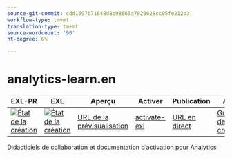 ```yaml
---
source-git-commit: cdd1697b71648d8c98665a7820628cc05fe212b3
workflow-type: tm+mt
translation-type: tm+mt
source-wordcount: '90'
ht-degree: 6%

---
```

# analytics-learn.en

| EXL-PR | EXL | Aperçu | Activer | Publication | Aide |
|--- |--- |--- |--- |--- |--- |
| [![État de la création](https://docs.ci.corp.adobe.com/view/exl-pr/job/analytics-learn.en_pr-exl/badge/icon)](https://docs.ci.corp.adobe.com/view/exl-pr/job/analytics-learn.en_pr-exl/lastBuild/) | [![État de la création](https://docs.ci.corp.adobe.com/view/exl-pr/job/analytics-learn.en_exl/lastBuild/badge/icon)](https://docs.ci.corp.adobe.com/view/exl-pr/job/analytics-learn.en_exl/lastBuild/lastBuild) | [URL de la prévisualisation](https://experienceleague.corp.adobe.com/docs/analytics-learn/tutorials/overview.html?lang=en) | [activate-exl](https://docs.ci.corp.adobe.com/job/activate-exl/build/) | [URL en direct](https://experienceleague.adobe.com/docs/analytics-learn/tutorials/overview.html?lang=en) | [Guide de création](https://experienceleague.adobe.com/docs/authoring-guide-exl/using/home.html?lang=en) |

Didacticiels de collaboration et documentation d’activation pour Analytics
